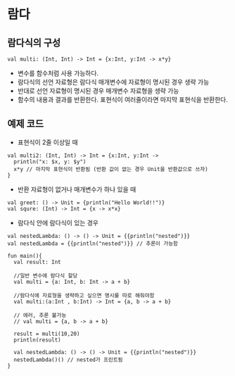 # 람다

## 람다식의 구성

  ```
  val multi: (Int, Int) -> Int = {x:Int, y:Int -> x*y}
  ```
  
  - 변수를 함수처럼 사용 가능하다.
  - 람다식의 선언 자료형은 람다식 매개변수에 자료형이 명시된 경우 생략 가능
  - 반대로 선언 자료형이 명시된 경우 매개변수 자료형을 생략 가능
  - 함수의 내용과 결과를 반환한다. 표현식이 여러줄이라면 마지막 표현식을 반환한다.
  
## 예제 코드

  - 표현식이 2줄 이상일 때
  ```
  val multi2: (Int, Int) -> Int = {x:Int, y:Int -> 
    println("x: $x, y: $y")
    x*y // 마지막 표현식이 반환됨 (반환 값이 없는 경우 Unit을 반환값으로 쓰자)
  }
  ```
  
  - 반환 자료형이 없거나 매개변수가 하나 있을 때
  ```
  val greet: () -> Unit = {println("Hello World!!")}
  val squre: (Int) -> Int = {x -> x*x}
  ```
  
  - 람다식 안에 람다식이 있는 경우
  
  ```
  val nestedLambda: () -> () -> Unit = {{println("nested")}}
  val nestedLambda = {{println("nested")}} // 추론이 가능함

  ```  
  
  ```
  fun main(){
    val result: Int

    //일반 변수에 람다식 할당
    val multi = {a: Int, b: Int -> a + b}

    //람다식에 자료형을 생략하고 싶으면 명시를 따로 해줘야함
    val multi:(a:Int , b:Int) -> Int = {a, b -> a + b}

    // 에러, 추론 불가능
    // val multi = {a, b -> a + b}
    
    result = multi(10,20)
    println(result)
    
    val nestedLambda: () -> () -> Unit = {{println("nested")}}
    nestedLambda()() // nested가 프린트됨
  }
  ```


